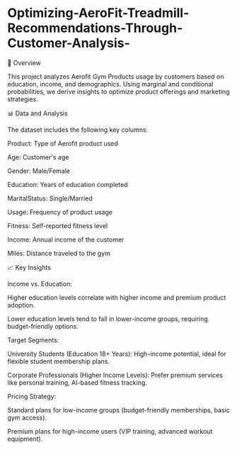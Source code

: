 # Optimizing-AeroFit-Treadmill-Recommendations-Through-Customer-Analysis-

📌 Overview

This project analyzes Aerofit Gym Products usage by customers based on education, income, and demographics. Using marginal and conditional probabilities, we derive insights to optimize product offerings and marketing strategies.

📊 Data and Analysis

The dataset includes the following key columns:

Product: Type of Aerofit product used

Age: Customer's age

Gender: Male/Female

Education: Years of education completed

MaritalStatus: Single/Married

Usage: Frequency of product usage

Fitness: Self-reported fitness level

Income: Annual income of the customer

Miles: Distance traveled to the gym

📈 Key Insights

Income vs. Education:

Higher education levels correlate with higher income and premium product adoption.

Lower education levels tend to fall in lower-income groups, requiring budget-friendly options.

Target Segments:

University Students (Education 18+ Years): High-income potential, ideal for flexible student membership plans.

Corporate Professionals (Higher Income Levels): Prefer premium services like personal training, AI-based fitness tracking.

Pricing Strategy:

Standard plans for low-income groups (budget-friendly memberships, basic gym access).

Premium plans for high-income users (VIP training, advanced workout equipment).
